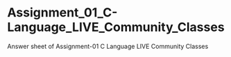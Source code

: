 # Assignment_01_C-Language_LIVE_Community_Classes
Answer sheet of Assignment-01 C Language LIVE Community Classes
